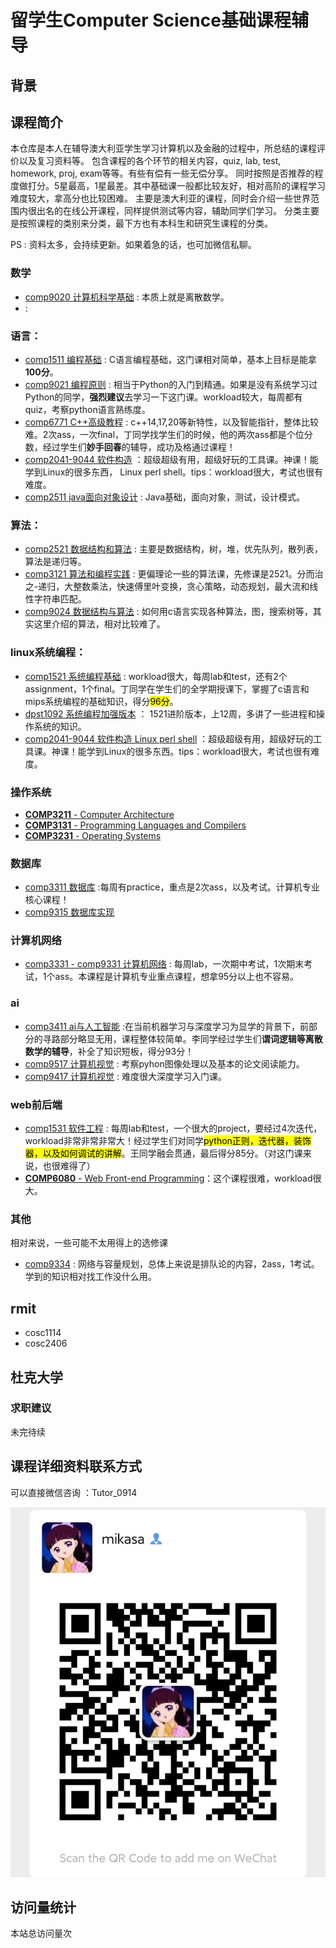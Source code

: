 # 留学生Computer Science基础课程辅导

## 背景




## 课程简介
本仓库是本人在辅导澳大利亚学生学习计算机以及金融的过程中，所总结的课程评价以及复习资料等。
包含课程的各个环节的相关内容，quiz, lab, test, homework, proj, exam等等。有些有偿有一些无偿分享。
同时按照是否推荐的程度做打分。5星最高，1星最差。其中基础课一般都比较友好，相对高阶的课程学习难度较大，拿高分也比较困难。
主要是澳大利亚的课程，同时会介绍一些世界范围内很出名的在线公开课程，同样提供测试等内容，辅助同学们学习。
分类主要是按照课程的类别来分类，最下方也有本科生和研究生课程的分类。

PS : 资料太多，会持续更新。如果着急的话，也可加微信私聊。

### 数学
- [comp9020 计算机科学基础]() : 本质上就是离散数学。
- []() :

### 语言：
- [comp1511 编程基础]() : C语言编程基础，这门课相对简单，基本上目标是能拿**100分**。
- [comp9021 编程原则]() : 相当于Python的入门到精通。如果是没有系统学习过Python的同学，**强烈建议**去学习一下这门课。workload较大，每周都有quiz，考察python语言熟练度。
- [comp6771 C++高级教程]() : c++14,17,20等新特性，以及智能指针，整体比较难。2次ass，一次final，丁同学找学生们的时候，他的两次ass都是个位分数，经过学生们**妙手回春**的辅导，成功及格通过课程！
- [comp2041-9044 软件构造]() ：超级超级有用，超级好玩的工具课。神课！能学到Linux的很多东西， Linux perl shell。tips：workload很大，考试也很有难度。
- [comp2511 java面向对象设计]() : Java基础，面向对象，测试，设计模式。
### 算法：
- [comp2521 数据结构和算法]() : 主要是数据结构，树，堆，优先队列，散列表，算法是递归等。
- [comp3121 算法和编程实践]() : 更偏理论一些的算法课，先修课是2521。分而治之-递归，大整数乘法，快速傅里叶变换，贪心策略，动态规划，最大流和线性字符串匹配。
- [comp9024 数据结构与算法]() : 如何用c语言实现各种算法，图，搜索树等，其实这里介绍的算法，相对比较难了。

### linux系统编程：
- [comp1521 系统编程基础]() : workload很大，每周lab和test，还有2个assignment，1个final。丁同学在学生们的全学期授课下，掌握了c语言和mips系统编程的基础知识，得分<mark>96分</mark>。
- [dpst1092 系统编程加强版本]() ： 1521进阶版本，上12周，多讲了一些进程和操作系统的知识。
- [comp2041-9044 软件构造 Linux perl shell]() ：超级超级有用，超级好玩的工具课。神课！能学到Linux的很多东西。tips：workload很大，考试也很有难度。





### 操作系统
- [**COMP3211** - Computer Architecture]()
- [**COMP3131** - Programming Languages and Compilers]()
- [**COMP3231** - Operating Systems]()

### 数据库
- [comp3311 数据库]() :每周有practice，重点是2次ass，以及考试。计算机专业核心课程！
- [comp9315 数据库实现]()

### 计算机网络
- [comp3331 - comp9331 计算机网络]() : 每周lab，一次期中考试，1次期末考试，1个ass。本课程是计算机专业重点课程，想拿95分以上也不容易。

### ai
- [comp3411 ai与人工智能]() :在当前机器学习与深度学习为显学的背景下，前部分的寻路部分略显无用，课程整体较简单。李同学经过学生们**谓词逻辑等离散数学的辅导**，补全了知识短板，得分93分！
- [comp9517 计算机视觉]() : 考察pyhon图像处理以及基本的论文阅读能力。
- [comp9417 计算机视觉]() : 难度很大深度学习入门课。

### web前后端
- [comp1531 软件工程]() : 每周lab和test，一个很大的project，要经过4次迭代，workload非常非常非常大！经过学生们对同学<mark>python正则，迭代器，装饰器，以及如何调试的讲解</mark>。王同学融会贯通，最后得分85分。（对这门课来说，也很难得了）
- [**COMP6080** - Web Front-end Programming]()：这个课程很难，workload很大。

### 其他
相对来说，一些可能不太用得上的选修课
- [comp9334]() : 网络与容量规划，总体上来说是排队论的内容，2ass，1考试。学到的知识相对找工作没什么用。

## rmit

-  cosc1114
-  cosc2406

## 杜克大学



### 求职建议

未完待续

## 课程详细资料联系方式



可以直接微信咨询 ：Tutor_0914

![微信号](/doc/image/wechat.jpg)

## 访问量统计
<span id="busuanzi_container_site_pv">本站总访问量<span id="busuanzi_value_site_pv"></span>次</span>


